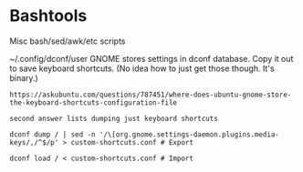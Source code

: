 # Bashtools
Misc bash/sed/awk/etc scripts



~/.config/dconf/user
	GNOME stores settings in dconf database. Copy it out to save keyboard shortcuts. (No idea how to just get those though. It's binary.)
	
	
	https://askubuntu.com/questions/787451/where-does-ubuntu-gnome-store-the-keyboard-shortcuts-configuration-file
	
	second answer lists dumping just keyboard shortcuts
	
	dconf dump / | sed -n '/\[org.gnome.settings-daemon.plugins.media-keys/,/^$/p' > custom-shortcuts.conf # Export
	
	dconf load / < custom-shortcuts.conf # Import
